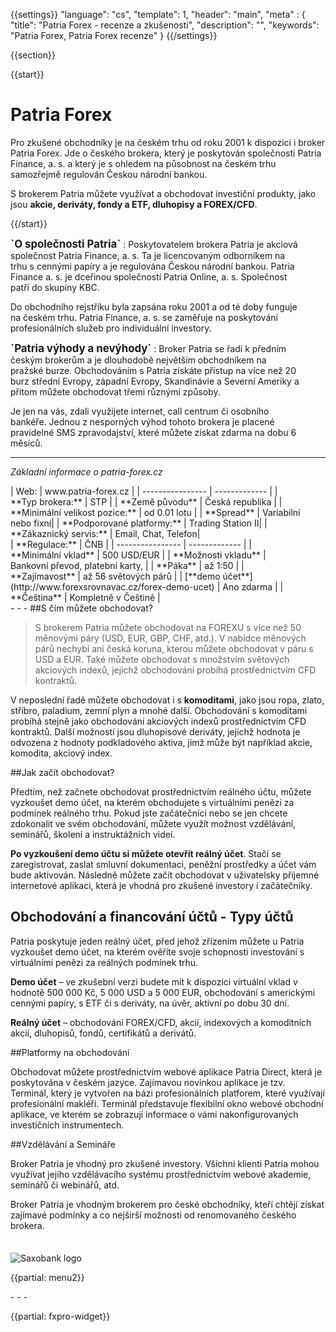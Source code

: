 {{settings}}
  "language": "cs",
  "template": 1,
  "header": "main",
  "meta" : {
    "title": "Patria Forex - recenze a zkušenosti",
    "description": "",
    "keywords": "Patria Forex, Patria Forex recenze"
  }
{{/settings}}
<div itemprop="review" itemscope itemtype="http://schema.org/Review">

<span itemprop="reviewRating" itemscope itemtype="http://schema.org/Rating">
  <meta itemprop="worstRating" content="1"/>
  <meta itemprop="ratingValue" content="83"/>
  <meta itemprop="bestRating" content="100"/>
</span>
<meta itemprop="itemreviewed" content="patria-forex.cz/">
<meta itemprop="author" content="ForexSrovnávač.cz">

<div class="row">
<div class="col-md-9" role="main" markdown="1">

{{section}}

{{start}} 
# Patria Forex

Pro zkušené obchodníky je na českém trhu od roku 2001 k dispozici i broker Patria Forex. Jde o českého brokera, který je poskytován společnosti Patria Finance, a. s. a který je s ohledem na působnost na českém trhu samozřejmě regulován Českou národní bankou. 

S brokerem Patria můžete využívat a obchodovat investiční produkty, jako jsou **akcie, deriváty, fondy a ETF, dluhopisy a FOREX/CFD**.

{{/start}} 
<div class="row" style="width:92%">
<div class="col-md-6" markdown="1">
<b><big>`O společnosti Patria`</big></b>
:    
Poskytovatelem brokera Patria je akciová společnost Patria Finance, a. s. Ta je licencovaným odborníkem na trhu s cennými papíry a je regulována Českou národní bankou. Patria Finance a. s. je dceřinou společností Patria Online, a. s. Společnost patří do skupiny KBC.

Do obchodního rejstříku byla zapsána roku 2001 a od té doby funguje na českém trhu. Patria Finance, a. s. se zaměřuje na poskytování profesionálních služeb pro individuální investory. 

</div>
<div class="col-md-6" markdown="1">
<b><big>`Patria výhody a nevýhody`</big></b>
:    
Broker Patria se řadí k předním českým brokerům a je dlouhodobě největším obchodníkem na pražské burze. Obchodováním s Patria získáte přístup na více než 20 burz střední Evropy, západní Evropy, Skandinávie a Severní Ameriky a přitom můžete obchodovat třemi různými způsoby.

Je jen na vás, zdali využijete internet, call centrum či osobního bankéře. Jednou z nesporných výhod tohoto brokera je placené pravidelné SMS zpravodajství, které můžete získat zdarma na dobu 6 měsíců.


</div>
</div>


- - -
*Základní informace o patria-forex.cz*
<div class="row" style="width:92%">
  <div class="col-md-6" markdown="1">
| Web:     |   www.patria-forex.cz |
| ---------------- | ------------- |
| **Typ brokera:**   | STP |
| **Země původu**   | Česká republika |
| **Minimální velikost pozice:** | od 0.01 lotu |
| **Spread** | Variabilní nebo fixní|
| **Podporované platformy:**  | Trading Station II|
| **Zákaznický servis:**  | Email, Chat, Telefon|

  </div>
  <div class="col-md-6" markdown="1">
| **Regulace:**  | ČNB |
| ---------------- | ------------- |
| **Minimální vklad**  | 500 USD/EUR |
| **Možnosti vkladu**  | Bankovní převod, platební karty, |
| **Páka**  |  až 1:50 |
| **Zajímavost**  | až 56 světových párů |
| [**demo účet**](http://www.forexsrovnavac.cz/forex-demo-ucet)  | Ano zdarma |
| **Čeština**  | Kompletně v Češtině |
  
</div>
</div>
- - -
##S čím můžete obchodovat?


>S brokerem Patria můžete obchodovat na FOREXU s více než 50 měnovými páry (USD, EUR, GBP, CHF, atd.). V nabídce měnových párů nechybí ani česká koruna, kterou můžete obchodovat v páru s USD a EUR. Také můžete obchodovat s množstvím světových akciových indexů, jejichž obchodování probíhá prostřednictvím CFD kontraktů. 

V neposlední řadě můžete obchodovat i s **komoditami**, jako jsou ropa, zlato, stříbro, paladium, zemní plyn a mnohé další. Obchodování s komoditami probíhá stejně jako obchodování akciových indexů prostřednictvím CFD kontraktů. Další možností jsou dluhopisové deriváty, jejichž hodnota je odvozena z hodnoty podkladového aktiva, jímž může být například akcie, komodita, akciový index. 


##Jak začít obchodovat?

Předtím, než začnete obchodovat prostřednictvím reálného účtu, můžete vyzkoušet demo účet, na kterém obchodujete s virtuálními penězi za podmínek reálného trhu. Pokud jste začátečníci nebo se jen chcete zdokonalit ve svém obchodování, můžete využít možnost vzdělávání, seminářů, školení a instruktážních videí. 

**Po vyzkoušení demo účtu si můžete otevřít reálný účet**. Stačí se zaregistrovat, zaslat smluvní dokumentaci, peněžní prostředky a účet vám bude aktivován. Následně můžete začít obchodovat v uživatelsky příjemné internetové aplikaci, která je vhodná pro zkušené investory i začátečníky.



## Obchodování a financování účtů - Typy účtů

Patria poskytuje jeden reálný účet, před jehož zřízením můžete u Patria vyzkoušet demo účet, na kterém ověříte svoje schopnosti investování s virtuálními penězi za reálných podmínek trhu.

**Demo účet** – ve zkušební verzi budete mít k dispozici virtuální vklad v hodnotě 500 000 Kč, 5 000 USD a 5 000 EUR, obchodování s americkými cennými papíry, s ETF či s deriváty, na úvěr, aktivní po dobu 30 dní.

**Reálný účet** – obchodování FOREX/CFD, akcií, indexových a komoditních akcií, dluhopisů, fondů, certifikátů a derivátů.


##Platformy na obchodování

Obchodovat můžete prostřednictvím webové aplikace Patria Direct, která je poskytována v českém jazyce. Zajímavou novinkou aplikace je tzv. Terminál, který je vytvořen na bázi profesionálních platforem, které využívají profesionální makléři. Terminál představuje flexibilní okno webové obchodní aplikace, ve kterém se zobrazují informace o vámi nakonfigurovaných investičních instrumentech.


##Vzdělávání a Semináře

Broker Patria je vhodný pro zkušené investory. Všichni klienti Patria mohou využívat jejího vzdělávacího systému prostřednictvím webové akademie, seminářů či webinářů, atd.

Broker Patria je vhodným brokerem pro české obchodníky, kteří chtějí získat zajímavé podmínky a co nejširší možnosti od renomovaného českého brokera.






</div>
<div class="col-md-3" markdown="1">
<div class="well" markdown="1" style="margin-top: 2.5em">
  

![Saxobank logo](http://blog.forexsrovnavac.cz/wp-content/uploads/2017/01/patria-forex-logo-1.png) 

 {{partial: menu2}}
 
</div>
<div class="container-fluid" markdown="1">
- - -

{{partial: fxpro-widget}}

</a>

</div>



<div class="container-fluid" markdown="1">



</div>
</div>
</div>
</div>

</div><!-- /itemreview -->